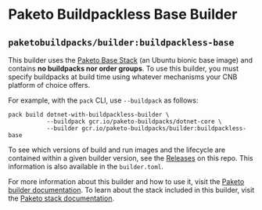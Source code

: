 # Paketo Buildpackless Base Builder

## `paketobuildpacks/builder:buildpackless-base`

This builder uses the [Paketo Base Stack](https://github.com/paketo-buildpacks/base-stack-release) (an Ubuntu bionic base image)
and contains **no buildpacks nor order groups**. To use this builder, you must specify buildpacks
at build time using whatever mechanisms your CNB platform of choice offers.

For example, with the `pack` CLI, use `--buildpack` as follows:
```
pack build dotnet-with-buildpackless-builder \
           --buildpack gcr.io/paketo-buildpacks/dotnet-core \
           --builder gcr.io/paketo-buildpacks/builder:buildpackless-base

```

To see which versions of build and run images and the lifecycle
are contained within a given builder version, see the
[Releases](https://github.com/paketo-buildpacks/buildpackless-base-builder/releases) on this
repo. This information is also available in the `builder.toml`.

For more information about this builder and how to use it, visit the [Paketo
builder documentation](https://paketo.io/docs/builders/).  To learn about the
stack included in this builder, visit the [Paketo stack
documentation](https://paketo.io/docs/stacks/).
